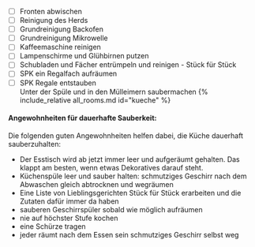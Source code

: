  - [ ] Fronten abwischen  
 - [ ] Reinigung des Herds  
 - [ ] Grundreinigung Backofen
 - [ ] Grundreinigung Mikrowelle  
 - [ ] Kaffeemaschine reinigen  
 - [ ] Lampenschirme und Glühbirnen putzen  
 - [ ] Schubladen und Fächer entrümpeln und reinigen - Stück für Stück  
 - [ ] SPK ein Regalfach aufräumen
 - [ ] SPK Regale entstauben  
Unter der Spüle und in den Mülleimern saubermachen
{%  include_relative all_rooms.md id="kueche" %}

#### Angewohnheiten für dauerhafte Sauberkeit:

Die folgenden guten Angewohnheiten helfen dabei, die Küche dauerhaft sauberzuhalten:

-   Der Esstisch wird ab jetzt immer leer und aufgeräumt gehalten. Das klappt am besten, wenn etwas Dekoratives darauf steht.
-   Küchenspüle leer und sauber halten: schmutziges Geschirr nach dem Abwaschen gleich abtrocknen und wegräumen
-   Eine Liste von Lieblingsgerichten Stück für Stück erarbeiten und die Zutaten dafür immer da haben
-   sauberen Geschirrspüler sobald wie möglich aufräumen
-   nie auf höchster Stufe kochen
-   eine Schürze tragen
-   jeder räumt nach dem Essen sein schmutziges Geschirr selbst weg
<!--stackedit_data:
eyJoaXN0b3J5IjpbLTE3NTk1MDQyMCwxNDMzOTM0MTgwLC0xND
M5NjQ4NjUzLDEyMjk1MzI1OSwtNjg5MTQ1ODc0LDY5MDcwMjc5
M119
-->